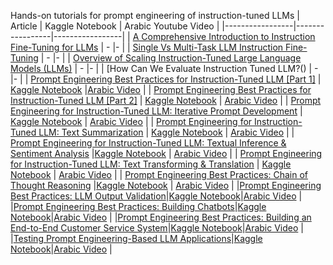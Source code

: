 Hands-on tutorials for prompt engineering of instruction-tuned LLMs 
| Article | Kaggle Notebook | Arabic Youtube Video |
|-----------------|-----------------|-----------------|
| [A Comprehensive Introduction to Instruction Fine-Tuning for LLMs](https://medium.com/towards-artificial-intelligence/a-comprehensive-introduction-to-instruction-fine-tuning-for-llms-c9d66e4bae08?sk=a8b52bbbcec3f0079a6db158434269a2) | -   |- |
| [Single Vs Multi-Task LLM Instruction Fine-Tuning](https://medium.com/towards-artificial-intelligence/single-vs-multi-task-llm-instruction-fine-tuning-2d75c4d235c7?sk=63e298c086015ac00ac37ac1c9bbc2a5) | -   |- |
| [Overview of Scaling Instruction-Tuned Large Language Models (LLMs)]() | -   |- |
| [How Can We Evaluate Instruction Tuned LLM?() | -   |- |
| [Prompt Engineering Best Practices for Instruction-Tuned LLM [Part 1]](https://medium.com/towards-artificial-intelligence/prompt-engineering-best-practices-for-instruction-tuned-llm-part-1-e77493f7161d?sk=fd4b4208c09323ec9895aaa3d5f796ca) | [Kaggle Notebook](https://www.kaggle.com/code/youssef19/prompt-engineering-best-practices)    |[Arabic Video](https://youtu.be/MWTo340tR7w?si=omHiKIF9-lPrjt7T)   |
| [Prompt Engineering Best Practices for Instruction-Tuned LLM [Part 2]](https://medium.com/towards-artificial-intelligence/prompt-engineering-best-practices-for-instruction-tuned-llm-part-2-33bb2a529a50?sk=68400826bcee089c3ba53d8bdfed7ce7)   | [Kaggle Notebook](https://www.kaggle.com/code/youssef19/prompt-engineering-best-practices) | [Arabic Video](https://youtu.be/MWTo340tR7w?si=omHiKIF9-lPrjt7T)    |
| [Prompt Engineering for Instruction-Tuned LLM: Iterative Prompt Development](https://medium.com/towards-artificial-intelligence/prompt-engineering-best-practices-iterative-prompt-development-22759b309919?sk=04d80ebff71fa30e0461634b18632aec) | [Kaggle Notebook](https://www.kaggle.com/code/youssef19/iterative-prompt-development) | [Arabic Video]() |
| [Prompt Engineering for Instruction-Tuned LLM: Text Summarization](https://medium.com/towards-artificial-intelligence/prompt-engineering-best-practices-text-summarization-information-retrieval-bb5abbfcf618?sk=f144d924c72d0612589a783edfdc9fcb) | [Kaggle Notebook](https://www.kaggle.com/youssef19/text-summaization-information-retrieval) | [Arabic Video]() |
| [Prompt Engineering for Instruction-Tuned LLM: Textual Inference & Sentiment Analysis](https://open.substack.com/pub/youssefh/p/prompt-engineering-for-instruction-bca?r=1sqbmi&utm_campaign=post&utm_medium=web) |[Kaggle Notebook](https://www.kaggle.com/code/youssef19/textual-inference-sentiment-analysis/notebook) | [Arabic Video]() |
| [Prompt Engineering for Instruction-Tuned LLM: Text Transforming & Translation](https://open.substack.com/pub/youssefh/p/prompt-engineering-for-instruction-84d?r=1sqbmi&utm_campaign=post&utm_medium=web) | [Kaggle Notebook]() | [Arabic Video]() |
| [Prompt Engineering Best Practices: Chain of Thought Reasoning](https://open.substack.com/pub/youssefh/p/prompt-engineering-best-practices-d9b?r=1sqbmi&utm_campaign=post&utm_medium=web) |[Kaggle Notebook](https://www.kaggle.com/code/youssef19/chain-of-thought-reasoning) | [Arabic Video]() |
|[Prompt Engineering Best Practices: LLM Output Validation](https://medium.com/towards-artificial-intelligence/prompt-engineering-best-practices-llm-output-validation-evaluation-61f8cc508b52?sk=5b98dfc91b6febfbb61ee4c48bf57bec)|[Kaggle Notebook](https://www.kaggle.com/code/youssef19/llm-output-validation-evaluation)|[Arabic Video]() |
|[Prompt Engineering Best Practices: Building Chatbots](https://medium.com/towards-artificial-intelligence/prompt-engineering-best-practices-building-chatbots-a430b239f1cc?sk=7f22c6b162b9f44eba4f72469d3ed61f)|[Kaggle Notebook](https://www.kaggle.com/code/youssef19/building-chatbot-with-prompt-engineering)|[Arabic Video]() |
|[Prompt Engineering Best Practices: Building an End-to-End Customer Service System](https://medium.com/towards-artificial-intelligence/prompt-engineering-best-practices-building-an-end-to-end-customer-service-system-d79bb340c2bf?sk=2806206ef8ebca922a626b0778df8fae)|[Kaggle Notebook](https://www.kaggle.com/code/youssef19/end-to-end-customer-service-system-with-prompt)|[Arabic Video]() |
|[Testing Prompt Engineering-Based LLM Applications]()|[Kaggle Notebook](https://www.kaggle.com/code/youssef19/testing-prompt-engineering-based-llm-applications)|[Arabic Video]() |



